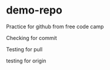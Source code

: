 # demo-repo

Practice for github from free code camp

Checking for commit 


Testing for pull

testing for origin
